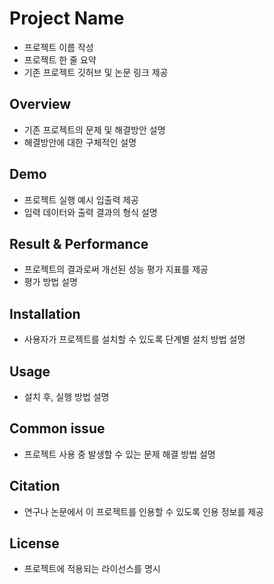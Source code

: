 # Project Name
- 프로젝트 이름 작성
- 프로젝트 한 줄 요약
- 기존 프로젝트 깃허브 및 논문 링크 제공


## Overview
- 기존 프로젝트의 문제 및 해결방안 설명
- 해결방안에 대한 구체적인 설명


## Demo
- 프로젝트 실행 예시 입출력 제공 
- 입력 데이터와 출력 결과의 형식 설명


## Result & Performance
- 프로젝트의 결과로써 개선된 성능 평가 지표를 제공  
- 평가 방법 설명


## Installation
- 사용자가 프로젝트를 설치할 수 있도록 단계별 설치 방법 설명  


## Usage
- 설치 후, 실행 방법 설명  


## Common issue 
- 프로젝트 사용 중 발생할 수 있는 문제 해결 방법 설명


## Citation
- 연구나 논문에서 이 프로젝트를 인용할 수 있도록 인용 정보를 제공  


## License
- 프로젝트에 적용되는 라이선스를 명시  
